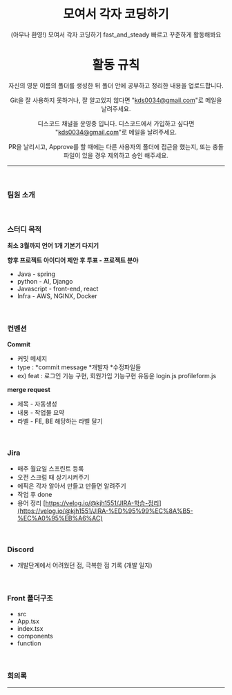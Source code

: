 <div align = center>
<h1> 모여서 각자 코딩하기 </h1>

(아무나 환영!) 모여서 각자 코딩하기 fast_and_steady 빠르고 꾸준하게 활동해봐요

# 활동 규칙

자신의 영문 이름의 폴더를 생성한 뒤 폴더 안에 공부하고 정리한 내용을 업로드합니다.

Git을 잘 사용하지 못하거나, 잘 알고있지 않다면 "kds0034@gmail.com"로 메일을 날려주세요.

디스코드 채널을 운영중 입니다. 디스코드에서 가입하고 싶다면 "kds0034@gmail.com"로 메일을 날려주세요.

PR을 날리시고, Approve를 할 때에는 다른 사용자의 폴더에 접근을 했는지, 또는 충돌파일이 있을 경우 제외하고 승인 해주세요.


</div>

  
---
&nbsp;   
### 팀원 소개  
  
&nbsp;
### 스터디 목적
**최소 3월까지 언어 1개 기본기 다지기**
   
**향후 프로젝트 아이디어 제안 후 투표 - 프로젝트 분야**
- Java - spring
- python - AI, Django
- Javascript - front-end, react
- Infra - AWS, NGINX, Docker
  
  
&nbsp;
### 컨벤션
**Commit**
- 커밋 메세지
- type :  *commit message *개발자 *수정파일들
- ex) feat : 로그인 기능 구현, 회원가입 기능구현 유동윤 login.js profileform.js

**merge request**

- 제목 - 자동생성
- 내용 - 작업물 요약
- 라벨 - FE, BE 해당하는 라벨 달기

&nbsp;
### Jira

- 매주 월요일 스프린트 등록
- 오전 스크럼 때 상기시켜주기
- 에픽은 각자 알아서 만들고 만들면 알려주기
- 작업 후 done
- 용어 정리 [https://velog.io/@kjh1551/JIRA-학습-정리](https://velog.io/@kjh1551/JIRA-%ED%95%99%EC%8A%B5-%EC%A0%95%EB%A6%AC)

&nbsp;
### Discord
- 개발단계에서 어려웠던 점, 극복한 점 기록 (개발 일지)


&nbsp;
### Front 폴더구조

- src
- App.tsx
- index.tsx
- components
- function


&nbsp;
### 회의록
---

